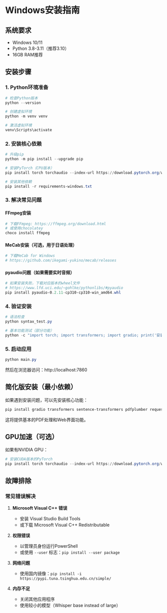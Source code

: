 # Windows安装指南

## 系统要求
- Windows 10/11
- Python 3.8-3.11（推荐3.10）
- 16GB RAM推荐

## 安装步骤

### 1. Python环境准备
```powershell
# 检查Python版本
python --version

# 创建虚拟环境
python -m venv venv

# 激活虚拟环境
venv\Scripts\activate
```

### 2. 安装核心依赖

```powershell
# 升级pip
python -m pip install --upgrade pip

# 安装PyTorch（CPU版本）
pip install torch torchaudio --index-url https://download.pytorch.org/whl/cpu

# 安装其他依赖
pip install -r requirements-windows.txt
```

### 3. 解决常见问题

#### FFmpeg安装
```powershell
# 下载FFmpeg: https://ffmpeg.org/download.html
# 或使用chocolatey
choco install ffmpeg
```

#### MeCab安装（可选，用于日语处理）
```powershell
# 下载MeCab for Windows
# https://github.com/ikegami-yukino/mecab/releases
```

#### pyaudio问题（如果需要实时音频）
```powershell
# 如果安装失败，下载对应版本的wheel文件
# https://www.lfd.uci.edu/~gohlke/pythonlibs/#pyaudio
pip install pyaudio-0.2.11-cp310-cp310-win_amd64.whl
```

### 4. 验证安装

```powershell
# 语法检查
python syntax_test.py

# 基本功能测试（部分功能）
python -c "import torch; import transformers; import gradio; print('安装成功！')"
```

### 5. 启动应用

```powershell
python main.py
```

然后在浏览器访问：http://localhost:7860

## 简化版安装（最小依赖）

如果遇到安装问题，可以先安装核心功能：

```powershell
pip install gradio transformers sentence-transformers pdfplumber requests
```

这将提供基本的PDF处理和Web界面功能。

## GPU加速（可选）

如果有NVIDIA GPU：

```powershell
# 安装CUDA版本的PyTorch
pip install torch torchaudio --index-url https://download.pytorch.org/whl/cu118
```

## 故障排除

### 常见错误解决

1. **Microsoft Visual C++ 错误**
   - 安装 Visual Studio Build Tools
   - 或下载 Microsoft Visual C++ Redistributable

2. **权限错误**
   - 以管理员身份运行PowerShell
   - 或使用 `--user` 标志：`pip install --user package`

3. **网络问题**
   - 使用国内镜像：`pip install -i https://pypi.tuna.tsinghua.edu.cn/simple/`

4. **内存不足**
   - 关闭其他应用程序
   - 使用较小的模型（Whisper base instead of large）